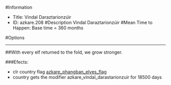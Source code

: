 #Information
 - Title: Vindal Daraztarionzúir
 - ID: azkare.208
#Description
Vindal Daraztarionzúir
#Mean Time to Happen:
Base time = 360 months

#Options

___
##With every elf returned to the fold, we grow stronger.

###Efects:<ul><li>clr country flag [azkare_phangban_elves_flag](../flags/azkare_phangban_elves_flag.md)</li><li>country gets the modifier azkare_vindal_darastarionzuir for 18500 days</li></ul>
